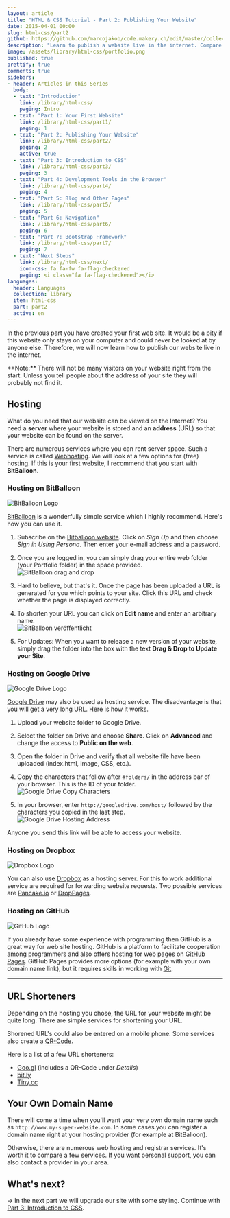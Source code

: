```yaml
---
layout: article
title: "HTML & CSS Tutorial - Part 2: Publishing Your Website"
date: 2015-04-01 00:00
slug: html-css/part2
github: https://github.com/marcojakob/code.makery.ch/edit/master/collections/library/html-css-en-part2.md
description: "Learn to publish a website live in the internet. Compare different hosting possibilities like BitBalloon, Dropbox, Google Drive, and GitHub Pages."
image: /assets/library/html-css/portfolio.png
published: true
prettify: true
comments: true
sidebars:
- header: Articles in this Series
  body:
  - text: "Introduction"
    link: /library/html-css/
    paging: Intro
  - text: "Part 1: Your First Website"
    link: /library/html-css/part1/
    paging: 1
  - text: "Part 2: Publishing Your Website"
    link: /library/html-css/part2/
    paging: 2
    active: true
  - text: "Part 3: Introduction to CSS"
    link: /library/html-css/part3/
    paging: 3
  - text: "Part 4: Development Tools in the Browser"
    link: /library/html-css/part4/
    paging: 4
  - text: "Part 5: Blog and Other Pages"
    link: /library/html-css/part5/
    paging: 5
  - text: "Part 6: Navigation"
    link: /library/html-css/part6/
    paging: 6
  - text: "Part 7: Bootstrap Framework"
    link: /library/html-css/part7/
    paging: 7
  - text: "Next Steps"
    link: /library/html-css/next/
    icon-css: fa fa-fw fa-flag-checkered
    paging: <i class="fa fa-flag-checkered"></i>
languages: 
  header: Languages
  collection: library
  item: html-css
  part: part2
  active: en
---
```


In the previous part you have created your first web site. It would be a pity if this website only stays on your computer and could never be looked at by anyone else. Therefore, we will now learn how to publish our website live in the internet.

<div class="alert alert-info">
**Note:** There will not be many visitors on your website right from the start. Unless you tell people about the address of your site they will probably not find it.
</div>


## Hosting

What do you need that our website can be viewed on the Internet? You need a **server** where your website is stored and an **address** (URL) so that your website can be found on the server.

There are numerous services where you can rent server space. Such a service is called [Webhosting](http://en.wikipedia.org/wiki/Web_hosting_service). We will look at a few options for (free) hosting. If this is your first website, I recommend that you start with **BitBalloon**.


### Hosting on BitBalloon

![BitBalloon Logo](/assets/library/html-css/part2/bitballoon-logo.png)

[BitBalloon](https://www.bitballoon.com/) is a wonderfully simple service which I highly recommend. Here's how you can use it.

1. Subscribe on the [Bitballoon website](https://www.bitballoon.com/). Click on *Sign Up* and then choose *Sign in Using Persona*. Then enter your e-mail address and a password.

2. Once you are logged in, you can simply drag your entire web folder (your Portfolio folder) in the space provided.   
![BitBalloon drag and drop](/assets/library/html-css/part2/bitballoon-drag-and-drop.png)

3. Hard to believe, but that's it. Once the page has been uploaded a URL is generated for you which points to your site. Click this URL and check whether the page is displayed correctly.

4. To shorten your URL you can click on **Edit name** and enter an arbitrary name.   
![BitBalloon veröffentlicht](/assets/library/html-css/part2/bitballoon-published.png)

5. For Updates: When you want to release a new version of your website, simply drag the folder into the box with the text **Drag & Drop to Update your Site**.


### Hosting on Google Drive

![Google Drive Logo](/assets/library/html-css/part2/google-drive-logo.png)

[Google Drive](https://drive.google.com/) may also be used as hosting service. The disadvantage is that you will get a very long URL. Here is how it works.

1. Upload your website folder to Google Drive.

2. Select the folder on Drive and choose **Share**. Click on **Advanced** and change the access to **Public on the web**.

3. Open the folder in Drive and verify that all website file have been uploaded (index.html, image, CSS, etc.).

4. Copy the characters that follow after `#folders/` in the address bar of your browser. This is the ID of your folder.   
![Google Drive Copy Characters](/assets/library/html-css/part2/google-drive-copy-string.png)

5. In your browser, enter `http://googledrive.com/host/` followed by the characters you copied in the last step.   
![Google Drive Hosting Address](/assets/library/html-css/part2/google-drive-host-address.png)

Anyone you send this link will be able to access your website.


### Hosting on Dropbox

![Dropbox Logo](/assets/library/html-css/part2/dropbox-logo.png)

You can also use [Dropbox](https://www.dropbox.com/) as a hosting server. For this to work additional service are required for forwarding website requests. Two possible services are [Pancake.io](https://pancake.io/) or [DropPages](http://droppages.com/).


### Hosting on GitHub

![GitHub Logo](/assets/library/html-css/part2/github-logo.jpg)

If you already have some experience with programming then GitHub is a great way for web site hosting. GitHub is a platform to facilitate cooperation among programmers and also offers hosting for web pages on [GitHub Pages](https://pages.github.com/). GitHub Pages provides more options (for example with your own domain name link), but it requires skills in working with [Git](http://de.wikipedia.org/wiki/Git).


***

## URL Shorteners

Depending on the hosting you chose, the URL for your website might be quite long. There are simple services for shortening your URL.

Shorened URL's could also be entered on a mobile phone. Some services also create a [QR-Code](http://de.wikipedia.org/wiki/QR-Code).

Here is a list of a few URL shorteners:

* [Goo.gl](https://goo.gl/) (includes a QR-Code under *Details*)
* [bit.ly](https://bitly.com/)
* [Tiny.cc](http://tiny.cc/)


## Your Own Domain Name

There will come a time when you'll want your very own domain name such as `http://www.my-super-website.com`. In some cases you can register a domain name right at your hosting provider (for example at BitBalloon).

Otherwise, there are numerous web hosting and registrar services. It's worth it to compare a few services. If you want personal support, you can also contact a provider in your area.


## What's next?

&rarr; In the next part we will upgrade our site with some styling. Continue with [Part 3: Introduction to CSS](/library/html-css/part3/).

